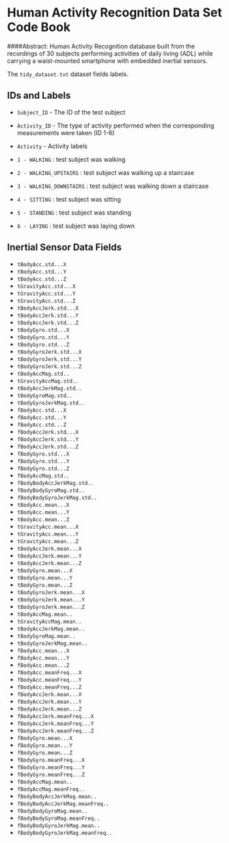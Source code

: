 # Human Activity Recognition Data Set Code Book

####Abstract:
Human Activity Recognition database built from the recordings of 30 subjects performing activities of daily living (ADL) while carrying a waist-mounted smartphone with embedded inertial sensors.
	

The `tidy_dataset.txt` dataset fields labels.

## IDs and Labels

* `Subject_ID` - The ID of the test subject
* `Activity_ID` - The type of activity performed when the corresponding measurements were taken (ID 1-6)
* `Activity` - Activity labels

* `1 - WALKING` : test subject was walking
* `2 - WALKING_UPSTAIRS` : test subject was walking up a staircase
* `3 - WALKING_DOWNSTAIRS` : test subject was walking down a staircase
* `4 - SITTING` : test subject was sitting
* `5 - STANDING` : test subject was standing
* `6 - LAYING` : test subject was laying down


## Inertial Sensor Data Fields

* `tBodyAcc.std...X`
* `tBodyAcc.std...Y`
* `tBodyAcc.std...Z`
* `tGravityAcc.std...X`
* `tGravityAcc.std...Y`
* `tGravityAcc.std...Z`
* `tBodyAccJerk.std...X`
* `tBodyAccJerk.std...Y`
* `tBodyAccJerk.std...Z`
* `tBodyGyro.std...X`
* `tBodyGyro.std...Y`
* `tBodyGyro.std...Z`
* `tBodyGyroJerk.std...X`
* `tBodyGyroJerk.std...Y`
* `tBodyGyroJerk.std...Z`
* `tBodyAccMag.std..`
* `tGravityAccMag.std..`
* `tBodyAccJerkMag.std..`
* `tBodyGyroMag.std..`
* `tBodyGyroJerkMag.std..`
* `fBodyAcc.std...X`
* `fBodyAcc.std...Y`
* `fBodyAcc.std...Z`
* `fBodyAccJerk.std...X`
* `fBodyAccJerk.std...Y`
* `fBodyAccJerk.std...Z`
* `fBodyGyro.std...X`
* `fBodyGyro.std...Y`
* `fBodyGyro.std...Z`
* `fBodyAccMag.std..`
* `fBodyBodyAccJerkMag.std..`
* `fBodyBodyGyroMag.std..`
* `fBodyBodyGyroJerkMag.std..`
* `tBodyAcc.mean...X`
* `tBodyAcc.mean...Y`
* `tBodyAcc.mean...Z`
* `tGravityAcc.mean...X`
* `tGravityAcc.mean...Y`
* `tGravityAcc.mean...Z`
* `tBodyAccJerk.mean...X`
* `tBodyAccJerk.mean...Y`
* `tBodyAccJerk.mean...Z`
* `tBodyGyro.mean...X`
* `tBodyGyro.mean...Y`
* `tBodyGyro.mean...Z`
* `tBodyGyroJerk.mean...X`
* `tBodyGyroJerk.mean...Y`
* `tBodyGyroJerk.mean...Z`
* `tBodyAccMag.mean..`
* `tGravityAccMag.mean..`
* `tBodyAccJerkMag.mean..`
* `tBodyGyroMag.mean..`
* `tBodyGyroJerkMag.mean..`
* `fBodyAcc.mean...X`
* `fBodyAcc.mean...Y`
* `fBodyAcc.mean...Z`
* `fBodyAcc.meanFreq...X`
* `fBodyAcc.meanFreq...Y`
* `fBodyAcc.meanFreq...Z`
* `fBodyAccJerk.mean...X`
* `fBodyAccJerk.mean...Y`
* `fBodyAccJerk.mean...Z`
* `fBodyAccJerk.meanFreq...X`
* `fBodyAccJerk.meanFreq...Y`
* `fBodyAccJerk.meanFreq...Z`
* `fBodyGyro.mean...X`
* `fBodyGyro.mean...Y`
* `fBodyGyro.mean...Z`
* `fBodyGyro.meanFreq...X`
* `fBodyGyro.meanFreq...Y`
* `fBodyGyro.meanFreq...Z`
* `fBodyAccMag.mean..`
* `fBodyAccMag.meanFreq..`
* `fBodyBodyAccJerkMag.mean..`
* `fBodyBodyAccJerkMag.meanFreq..`
* `fBodyBodyGyroMag.mean..`
* `fBodyBodyGyroMag.meanFreq..`
* `fBodyBodyGyroJerkMag.mean..`
* `fBodyBodyGyroJerkMag.meanFreq..`

